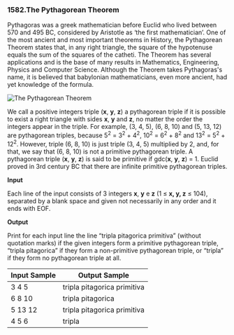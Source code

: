 ### 1582.The Pythagorean Theorem

Pythagoras was a greek mathematician before Euclid who lived between 570 and 495 BC, considered by Aristotle as ‘the first mathematician’. One of the most ancient and most important theorems in History, the Pythagorean Theorem states that, in any right triangle, the square of the hypotenuse equals the sum of the squares of the catheti. The Theorem has several applications and is the base of many results in Mathematics, Engineering, Physics and Computer Science. Although the Theorem takes Pythagoras's name, it is believed that babylonian mathematicians, even more ancient, had yet knowledge of the formula.

![The Pythagorean Theorem][1]

We call a positive integers triple (**x**, **y**, **z**) a pythagorean triple if it is possible to exist a right triangle with sides **x**, **y** and **z**, no matter the order the integers appear in the triple. For example, (3, 4, 5), (6, 8, 10) and (5, 13, 12) are pythagorean triples, because 5<sup>2</sup> = 3<sup>2</sup> + 4<sup>2</sup>, 10<sup>2</sup> = 6<sup>2</sup> + 8<sup>2</sup> and 13<sup>2</sup> = 5<sup>2</sup> + 12<sup>2</sup>. However, triple (6, 8, 10) is just triple (3, 4, 5) multiplied by 2, and, for that, we say that (6, 8, 10) is not a primitive pythagorean triple. A pythagorean triple (**x**, **y**, **z**) is said to be primitive if gdc(**x**, **y**, **z**) = 1. Euclid proved in 3rd century BC that there are infinite primitive pythagorean triples.

**Input**

Each line of the input consists of 3 integers **x**, **y** e **z** (1 ≤ **x, y, z** ≤ 104), separated by a blank space and given not necessarily in any order and it ends with EOF.

**Output**

Print for each input line the line “tripla pitagorica primitiva” (without quotation marks) if the given integers form a primitive pythagorean triple, “tripla pitagorica” if they form a non-primitive pythagorean triple, or “tripla” if they form no pythagorean triple at all.

| Input Sample | Output Sample |
| ------------ | ------------- |
| 3 4 5 | tripla pitagorica primitiva |
| 6 8 10 | tripla pitagorica |
| 5 13 12 | tripla pitagorica primitiva |
| 4 5 6 | tripla |


  [1]: http://www.urionlinejudge.com.br/gallery/images/problems/UOJ_1582.jpg
